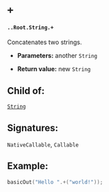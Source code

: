# `+`

#### `..Root.String.+`

Concatenates two strings.

* **Parameters:** another `String`

* **Return value:** new `String`

## Child of:

[`String`](docs..Root.String.md)

## Signatures:

`NativeCallable`, `Callable`

## Example:

```c
basicOut("Hello ".+("world!"));
```